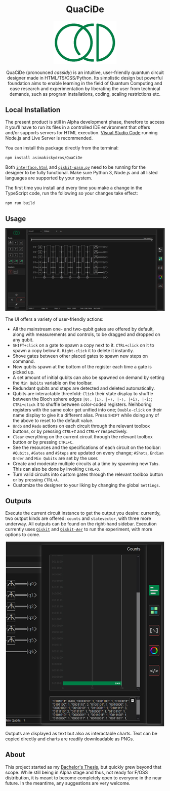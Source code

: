 # <div style="text-align: center;">QuaCiDe</div>

<div style="text-align: center;">
    <img src="./media/quacide logo.png" alt="QuaCiDe Logo" width="200px">

QuaCiDe (pronounced *cassidy*) is an intuitive, user-friendly quantum circuit designer made in HTML/TS/CSS/Python. Its simplistic design but powerful foundation aims to enable learning in the field of Quantum Computing and ease research and experimentation by liberating the user from technical demands, such as program installations, coding, scaling restrictions etc.
</div>

## Local Installation
The present product is still in Alpha development phase, therefore to access it you'll have to run its files in a controlled IDE environment that offers and/or supports servers for HTML execution. [Visual Studio Code](https://code.visualstudio.com/) running Node.js and Live Server is recommended. 

You can install this package directly from the terminal:
```
npm install asimakiskydros/QuaCiDe
```

Both [`interface.html`](./interface.html) and [`qiskit-qasm.py`](./parsers/qiskit-qasm.py) need to be running for the designer to be fully functional. Make sure Python 3, Node.js and all listed languages are supported by your system.

The first time you install and every time you make a change in the TypeScript code, run the following so your changes take effect:
```
npm run build
```

## Usage
<div>
    <img src="./media/preview.png" alt="Designer Preview">
</div>

The UI offers a variety of user-friendly actions:
* All the mainstream one- and two-qubit gates are offered by default, along with measurements and controls, to be dragged and dropped on any qubit.
* `SHIFT+click` on a gate to spawn a copy next to it. `CTRL+click` on it to spawn a copy below it. `Right-click` it to delete it instantly.
* Shove gates between other placed gates to spawn new steps on command.
* New qubits spawn at the bottom of the register each time a gate is picked up.
* A set amount of initial qubits can also be spawned on demand by setting the `Min Qubits` variable on the toolbar.
* Redundant qubits and steps are detected and deleted automatically.
* Qubits are interactable threefold: `Click` their state display to shuffle between the Bloch sphere edges `|0⟩, |1⟩, |+⟩, |-⟩, |+i⟩, |-i⟩`; `CTRL+click` it to shuffle between color-coded registers. Neihboring registers with the same color get unified into one; `Double-click` on their name display to give it a different alias. Press `SHIFT` while doing any of the above to reset to the default value.
* `Undo` and `Redo` actions on each circuit through the relevant toolbox buttons, or by pressing `CTRL+Z` and `CTRL+Y` respectively.
* `Clear` everything on the current circuit through the relevant toolbox button or by pressing `CTRL+C`.
* See the resources and the specifications of each circuit on the toolbar: `#Qubits`, `#Gates` and `#Steps` are updated on every change; `#Shots`, `Endian Order` and `Min Qubits` are set by the user.
* Create and moderate multiple circuits at a time by spawning new `Tabs`. This can also be done by invoking `CTRL+Q`.
* Turn valid circuits into custom gates through the relevant toolbox button or by pressing `CTRL+A`.
* Customize the designer to your liking by changing the global `Settings`.

## Outputs
Execute the current circuit instance to get the output you desire: currently, two output kinds are offered: `counts` and `statevector`, with three more underway. All outputs can be found on the right-hand sidebar. Execution currently uses [`Qiskit`](https://github.com/Qiskit/qiskit) and [`Qiskit-Aer`](https://github.com/Qiskit/qiskit-aer) to run the experiment, with more options to come.

<div style="display: grid; place-items: center">
    <img src="./media/output.png" alt="Output Preview" width="500px">
</div>

Outputs are displayed as text but also as interactable charts. Text can be copied directly and charts are readily downloadable as PNGs.

## About
This project started as my [Bachelor's Thesis](https://drive.google.com/file/d/11WY6MKDfsAy17eLjut5jI86e88H3RzIr/view?usp=sharing), but quickly grew beyond that scope. While still being in Alpha stage and thus, not ready for F/OSS distribution, it is meant to become completely open to everyone in the near future. In the meantime, any suggestions are very welcome.
